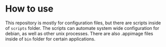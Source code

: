 # How to use
This repository is mostly for configuration files, but there are scripts inside of `scripts` folder. The scripts can automate system wide configuration for debian, as well as other unix processes. There are also .appimage files inside of `bin` folder for certain applications.
